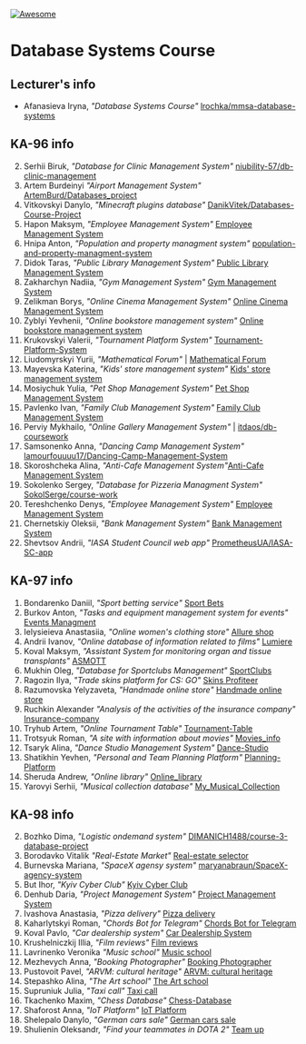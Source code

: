 [![Awesome][icon-awesome]][awesome]

# Database Systems Course  

## Lecturer's info  

- Afanasieva Iryna, *"Database Systems Course"* [lrochka/mmsa-database-systems](https://github.com/lrochka/mmsa-database-systems)  

## KA-96 info

2. Serhii Biruk, *"Database for Clinic Management System"* [niubility-57/db-clinic-management](https://github.com/niubility-57/db-clinic-management)   
3. Artem Burdeinyi *"Airport Management System"* [ArtemBurd/Databases_project](https://github.com/ArtemBurd/Databases_project)  
4. Vitkovskyi Danylo, *"Minecraft plugins database"* [DanikVitek/Databases-Course-Project](https://github.com/DanikVitek/Databases-Course-Project)  
5. Hapon Maksym, *"Employee Management System"* [Employee Management System](https://github.com/hap0n/employee-management-system)  
6. Hnipa Anton, *"Population and property managment system"* [population-and-property-managment-system](https://github.com/guzzy-dev/population-and-property-managment-system)
7. Didok Taras, *"Public Library Management System"* [Public Library Management System](https://github.com/tdidok/public-library-management-system)  
8. Zakharchyn Nadiia, *"Gym Management System"* [Gym Management System](https://github.com/nadyazakharchyn/gym-management-system.git)
9. Zelikman Borys, *"Online Cinema Management System"* [Online Cinema Management System](https://github.com/kil1menaz/online_cinema_db)
10. Zyblyi Yevhenii, *"Online bookstore management system"* [Online bookstore management system](https://github.com/Yevhenii-Zyblyi/online-bookstore-management-system)  
12. Krukovskyi Valerii, *"Tournament Platform System"* [Tournament-Platform-System](https://github.com/Valeruss/Tournament-Platform-System)  
15. Liudomyrskyi Yurii, *"Mathematical Forum"* | [Mathematical Forum](https://github.com/linkdew/db-coursework)   
16. Mayevska Katerina, *"Kids' store management system"* [Kids' store management system](https://github.com/KaterinaMayevska/kids-store-management-system)  
17. Mosiychuk Yulia, *"Pet Shop Management System"* [Pet Shop Management System](https://github.com/yulia-mos/pet-shop)  
18. Pavlenko Ivan, *"Family Club Management System"* [Family Club Management System](https://github.com/Elv4ra/family-club-management-system)  
19. Perviy Mykhailo, *"Online Gallery Management System"* | [itdaos/db-coursework](https://github.com/itdaos/db-coursework)  
21. Samsonenko Anna, *"Dancing Camp Management System"* [lamourfouuuu17/Dancing-Camp-Management-System](https://github.com/lamourfouuuu17/Dancing-Camp-Management-System.git)
22. Skoroshcheka Alina, *"Anti-Cafe Management System"*[Anti-Cafe Management System](https://github.com/AlinaSk0r/anti-cafe-management-system.git)  
24. Sokolenko Sergey, *"Database for Pizzeria Managment System"* [SokolSerge/course-work](https://github.com/SokolSerge/course-work)
25. Tereshchenko Denys, *"Employee Management System"* [Employee Management System](https://github.com/hap0n/employee-management-system)  
27. Chernetskiy Oleksii, *"Bank Management System"* [Bank Management System](https://github.com/Scortike/bank-management-system)  
28. Shevtsov Andrii, *"IASA Student Council web app"* [PrometheusUA/IASA-SC-app](https://github.com/PrometheusUA/IASA-SC-app)  


## KA-97 info  

1. Bondarenko Daniil, *"Sport betting service"* [Sport Bets](https://github.com/danbond02/Sport-Bets)
2. Burkov Anton, *"Tasks and equipment management system for events"* [Events Managment](https://github.com/KepBuran/Events_Managment)
5. Ielysieieva Anastasiia, *"Online women's clothing store"* [Allure shop](https://github.com/ElisAnastasiia/Allure_shop)  
6. Andrii Ivanov, *"Online database of information related to films"* [Lumiere](https://github.com/okgoogle3/Lumiere)
7. Koval Maksym, *"Assistant System for monitoring organ and tissue transplants"* [ASMOTT](https://github.com/MultiSmith/ASMOTT)  
10. Mukhin Oleg, *"Database for Sportclubs Management"* [SportClubs](https://github.com/BDLabOleg/SportClubs)  
11. Ragozin Ilya, *"Trade skins platform for CS: GO"* [Skins Profiteer](https://github.com/IliyaRahozin/Skins-Profiteer)  
12. Razumovska Yelyzaveta, *"Handmade online store"* [Handmade online store](https://github.com/geekata/handmade-online-store.git)
13. Ruchkin Alexander *"Analysis of the activities of the insurance company"* [Insurance-company](https://github.com/ClearHed/Insurance-company)
14. Tryhub Artem, *"Online Tournament Table"* [Tournament-Table](https://github.com/Smurfik997/tournament-table)  
15. Trotsyuk Roman, *"A site with information about movies"* [Movies_info](https://github.com/trocukroma27/movies_info.git)
16. Tsaryk Alina, *"Dance Studio Management System"* [Dance-Studio](https://github.com/AlyaTsaryk/Dance-Studio.git)  
17. Shatikhin Yevhen, *"Personal and Team Planning Platform"* [Planning-Platform](https://github.com/EugeneShatikhin/Aquinas-Planning)   
18. Sheruda Andrew, *"Online library"* [Online_library](https://github.com/andrey28414/Online_library)  
19. Yarovyi Serhii, *"Musical collection database"* [My_Musical_Collection](https://github.com/Yarovyi-Serhii-KPI/My_Musical_Collection) 

## KA-98 info  

2. Bozhko Dima, *"Logistic ondemand system"* [DIMANICH1488/course-3-database-project](https://github.com/DIMANICH1488/course-3-database-project)  
3. Borodavko Vitalik *"Real-Estate Market"* [Real-estate selector](https://github.com/JuniorIASAProgrammer/real-estate-market.git)  
4. Burnevska Mariana, *"SpaceX agensy system"* [maryanabraun/SpaceX-agency-system](https://github.com/maryanabraun/SpaceX-agency-system)
5. But Ihor, *"Kyiv Cyber Club"* [Kyiv Cyber Club](https://github.com/Ihor333/cyberclub-management-system)  
7. Denhub Daria, *"Project Management System"* [Project Management System](https://github.com/dariaaaaaa/project-management-system)  
9. Ivashova Anastasia, *"Pizza delivery"* [Pizza delivery](https://github.com/NastiaIvashova/pizza-delivery) 
10. Kaharlytskyi Roman, *"Chords Bot for Telegram"* [Chords Bot for Telegram](https://github.com/r4bc1/chords-bot) 
11. Koval Pavlo, *"Car dealership system"* [Car Dealership System](https://github.com/PavloKoval737/car-dealership.git)  
12. Krushelniczkij Illia, *"Film reviews"* [Film reviews](https://github.com/demined322/Film_reviews.git)  
13. Lavrinenko Veronika *"Music school"* [Music school](https://github.com/veronyaa/music-school.git)  
14. Mezhevych Anna, *"Booking Photographer"* [Booking Photographer](https://github.com/anna-mez/booking-photographer)  
15. Pustovoit Pavel, *"ARVM: cultural heritage"* [ARVM: cultural heritage](https://github.com/PavelPustovoit/arvm-heritage.git)  
16. Stepashko Alina, *"The Art school"* [The Art school](https://github.com/al1na123/the-art-school.git)  
17. Supruniuk Julia, *"Taxi call"* [Taxi call](https://github.com/supruniiuk/db-coursework)  
18. Tkachenko Maxim, *"Chess Database"* [Chess-Database](https://github.com/tkchmax/Chess-Database)  
19. Shaforost Anna, *"IoT Platform"* [IoT Platform](https://github.com/ashaforost/IoT-platform)  
20. Shelepalo Danylo, *"German cars sale"* [German cars sale](https://github.com/ShelepaloDanulo/german-cars-sale.git)  
21. Shulienin Oleksandr, *"Find your teammates in DOTA 2"* [Team up](https://github.com/BlindFa1th/find-your-teammates-in-dota-2.git)  

[icon-awesome]: https://cdn.rawgit.com/sindresorhus/awesome/d7305f38d29fed78fa85652e3a63e154dd8e8829/media/badge.svg
[awesome]: https://github.com/sindresorhus/awesome
